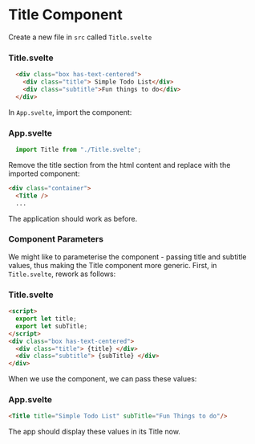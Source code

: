 # Title Component

Create a new file in `src` called `Title.svelte`

### Title.svelte

~~~html
  <div class="box has-text-centered">
    <div class="title"> Simple Todo List</div>
    <div class="subtitle">Fun things to do</div>
  </div>
~~~

In `App.svelte`, import the component:

### App.svelte

~~~javascript
  import Title from "./Title.svelte";
~~~

Remove the title section from the html content and replace with the imported component:

~~~html
<div class="container">
  <Title />
  ...
~~~

The application should work as before.

### Component Parameters

We might like to parameterise the component - passing title and subtitle values, thus making the Title component more generic. First, in `Title.svelte`, rework as follows:

### Title.svelte

~~~html
<script>
  export let title;
  export let subTitle;
</script>
<div class="box has-text-centered">
  <div class="title"> {title} </div>
  <div class="subtitle"> {subTitle} </div>
</div>
~~~

When we use the component, we can pass these values:

### App.svelte

```html
<Title title="Simple Todo List" subTitle="Fun Things to do"/>
```

The app should display these values in its Title now.

